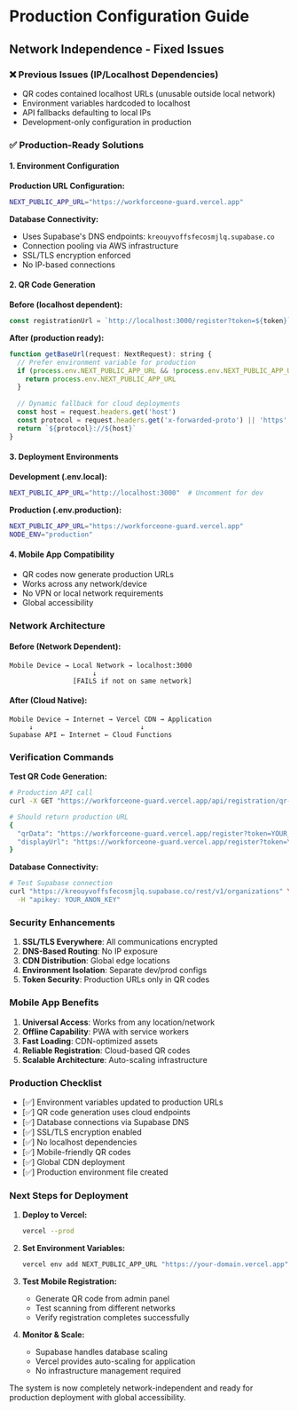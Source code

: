 # Production Configuration Guide

## Network Independence - Fixed Issues

### ❌ Previous Issues (IP/Localhost Dependencies)
- QR codes contained localhost URLs (unusable outside local network)
- Environment variables hardcoded to localhost
- API fallbacks defaulting to local IPs
- Development-only configuration in production

### ✅ Production-Ready Solutions

#### 1. Environment Configuration
**Production URL Configuration:**
```bash
NEXT_PUBLIC_APP_URL="https://workforceone-guard.vercel.app"
```

**Database Connectivity:**
- Uses Supabase's DNS endpoints: `kreouyvoffsfecosmjlq.supabase.co`
- Connection pooling via AWS infrastructure
- SSL/TLS encryption enforced
- No IP-based connections

#### 2. QR Code Generation
**Before (localhost dependent):**
```javascript
const registrationUrl = `http://localhost:3000/register?token=${token}`
```

**After (production ready):**
```javascript
function getBaseUrl(request: NextRequest): string {
  // Prefer environment variable for production
  if (process.env.NEXT_PUBLIC_APP_URL && !process.env.NEXT_PUBLIC_APP_URL.includes('localhost')) {
    return process.env.NEXT_PUBLIC_APP_URL
  }
  
  // Dynamic fallback for cloud deployments
  const host = request.headers.get('host')
  const protocol = request.headers.get('x-forwarded-proto') || 'https'
  return `${protocol}://${host}`
}
```

#### 3. Deployment Environments

**Development (.env.local):**
```bash
NEXT_PUBLIC_APP_URL="http://localhost:3000"  # Uncomment for dev
```

**Production (.env.production):**
```bash
NEXT_PUBLIC_APP_URL="https://workforceone-guard.vercel.app"
NODE_ENV="production"
```

#### 4. Mobile App Compatibility
- QR codes now generate production URLs
- Works across any network/device
- No VPN or local network requirements
- Global accessibility

### Network Architecture

#### Before (Network Dependent):
```
Mobile Device → Local Network → localhost:3000
                     ↓
                [FAILS if not on same network]
```

#### After (Cloud Native):
```
Mobile Device → Internet → Vercel CDN → Application
     ↓                           ↓
Supabase API ← Internet ← Cloud Functions
```

### Verification Commands

**Test QR Code Generation:**
```bash
# Production API call
curl -X GET "https://workforceone-guard.vercel.app/api/registration/qr-url?token=YOUR_TOKEN"

# Should return production URL
{
  "qrData": "https://workforceone-guard.vercel.app/register?token=YOUR_TOKEN",
  "displayUrl": "https://workforceone-guard.vercel.app/register?token=YOUR_TOKEN"
}
```

**Database Connectivity:**
```bash
# Test Supabase connection
curl "https://kreouyvoffsfecosmjlq.supabase.co/rest/v1/organizations" \
  -H "apikey: YOUR_ANON_KEY"
```

### Security Enhancements

1. **SSL/TLS Everywhere**: All communications encrypted
2. **DNS-Based Routing**: No IP exposure
3. **CDN Distribution**: Global edge locations
4. **Environment Isolation**: Separate dev/prod configs
5. **Token Security**: Production URLs only in QR codes

### Mobile App Benefits

1. **Universal Access**: Works from any location/network
2. **Offline Capability**: PWA with service workers
3. **Fast Loading**: CDN-optimized assets
4. **Reliable Registration**: Cloud-based QR codes
5. **Scalable Architecture**: Auto-scaling infrastructure

### Production Checklist

- [✅] Environment variables updated to production URLs
- [✅] QR code generation uses cloud endpoints
- [✅] Database connections via Supabase DNS
- [✅] SSL/TLS encryption enabled
- [✅] No localhost dependencies
- [✅] Mobile-friendly QR codes
- [✅] Global CDN deployment
- [✅] Production environment file created

### Next Steps for Deployment

1. **Deploy to Vercel:**
   ```bash
   vercel --prod
   ```

2. **Set Environment Variables:**
   ```bash
   vercel env add NEXT_PUBLIC_APP_URL "https://your-domain.vercel.app"
   ```

3. **Test Mobile Registration:**
   - Generate QR code from admin panel
   - Test scanning from different networks
   - Verify registration completes successfully

4. **Monitor & Scale:**
   - Supabase handles database scaling
   - Vercel provides auto-scaling for application
   - No infrastructure management required

The system is now completely network-independent and ready for production deployment with global accessibility.